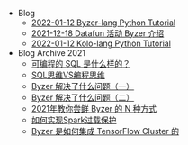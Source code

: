 - Blog
    - [2022-01-12 Byzer-lang Python Tutorial](/public/blog/zh-cn/2022-01-12-python-in-byzer-tutorial.md)
    - [2021-12-18 Datafun 活动 Byzer 介绍](/public/blog/zh-cn/2021-12-18-datafun-byzer.md)
    - [2022-01-12 Kolo-lang Python Tutorial](/public/blog/zh-cn/2022-01-12-python_in_kolo_tutorial.md)
- Blog Archive 2021
    - [可编程的 SQL 是什么样的？](/public/blog_archive_2021/可编程的SQL是什么样的.md)
    - [SQL思维VS编程思维](/public/blog_archive_2021/SQL思维VS编程思维.md)
    - [Byzer 解决了什么问题（一）](/public/blog_archive_2021/Byzer解决了什么问题.md)
    - [Byzer 解决了什么问题（二）](/public/blog_archive_2021/Byzer解决了什么问题2.md)
    - [2021年教你尝鲜 Byzer 的 N 种方式](/public/blog_archive_2021/2021年教你尝鲜Byzer的N种方式.md)
    - [如何实现Spark过载保护](/public/blog_archive_2021/overload_protection.md)
    - [Byzer 是如何集成 TensorFlow Cluster 的](/public/blog_archive_2021/Byzer是如何集成TensorFlow_Cluster的.md)